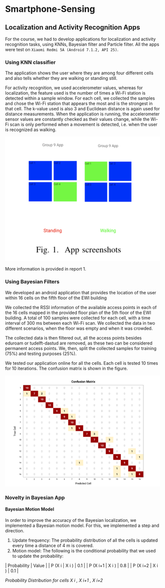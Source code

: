 # Smartphone-Sensing

## Localization and Activity Recognition Apps

For the course, we had to develop applications for localization and activity recognition tasks, using KNNs, Bayesian filter and Particle filter.
All the apps were test on  `Xiaomi Redmi 5A (Android 7.1.2, API 25)`.

### Using KNN classifier

The application shows the user where they are among four different cells and also tells whether they are walking or standing still.

For activity recognition, we used accelerometer values, whereas for localization, the feature used is the number of times a Wi-Fi station is detected within a sample window. For each cell, we collected the samples and chose the Wi-Fi station that
appears the most and is the strongest in that cell. The k-value used is also 3 and Euclidean distance is again used for distance measurements.
When the application is running, the accelerometer sensor values are constantly checked as their values change, while the
Wi-Fi scan is only performed when a movement is detected, i.e. when the user is recognized as walking.


<img src="images/KNN.png" alt="drawing" width="600"/>

More information is provided in report 1.

### Using Bayesian Filters

We developed an android application that provides the location of the user within 16 cells on the fifth floor of the EWI building

We collected the RSSI information of the available access points in each of the 16 cells mapped in the provided floor
plan of the 5th floor of the EWI building. A total of 100 samples were collected for each cell, with a time interval of
300 ms between each Wi-Fi scan. We collected the data in two different scenarios, when the floor was empty and when it was crowded.

The collected data is then filtered out, all the access points besides eduroam or tudelft-dastud are removed, as these two can be considered permanent access points. We, then, split the collected samples for training (75%)
and testing purposes (25%).

We tested our application online for all the cells. Each cell is tested 10 times for 10 iterations. The confusion matrix is
shown in the figure.

<img src="images/confusionmatrix.png" alt="drawing" width="600"/>

### Novelty in Bayesian App
#### Bayesian Motion Model

In order to improve the accuracy of the Bayesian localization, we implemented a Bayesian motion model. For this, we
implemented a step and direction. 

1) Update frequency: The probability distribution of all the cells is updated every time a distance of 4 m is covered.
2) Motion model: The following is the conditional probability that we used to update the probability:


| Probability | Value |
| P (X i | X i ) | 0.1 |
| P (X i+1 | X i ) | 0.8 |
| P (X i+2 | X i ) | 0.1 |

*Probability Distribution for cells X i , X i+1 , X i+2*



